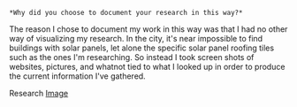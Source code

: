 `*Why did you choose to document your research in this way?*`

The reason I chose to document my work in this way was that I had no other way of visualizing my research. In the city, it's near impossible to find buildings with solar panels, let alone the specific solar panel roofing tiles such as the ones I'm researching. So instead I took screen shots of websites, pictures, and whatnot tied to what I looked up in order to produce the current information I've gathered.

Research
[Image](/Users/mckenzieridgley/Desktop/MetaMedia/github/M3T4MEDIA-homework/Final/research.jpg)
